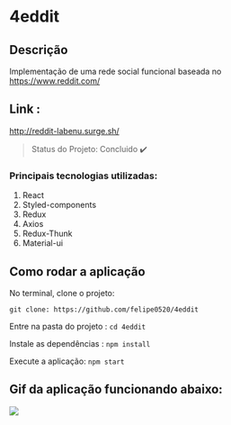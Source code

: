 # 4eddit

## Descrição
Implementação de uma rede social funcional baseada no https://www.reddit.com/

## Link : 
http://reddit-labenu.surge.sh/


> Status do Projeto: Concluido :heavy_check_mark:

### Principais tecnologias utilizadas:

1. React
2. Styled-components
3. Redux
4. Axios
5. Redux-Thunk
6. Material-ui


## Como rodar a aplicação 


No terminal, clone o projeto:

```git clone: https://github.com/felipe0520/4eddit ```

Entre na pasta do projeto  :
```cd 4eddit ```

Instale as dependências : 
```npm install ```

Execute a aplicação:
```npm start ```

## Gif da aplicação funcionando abaixo:

![](gif/exemple.gif)
